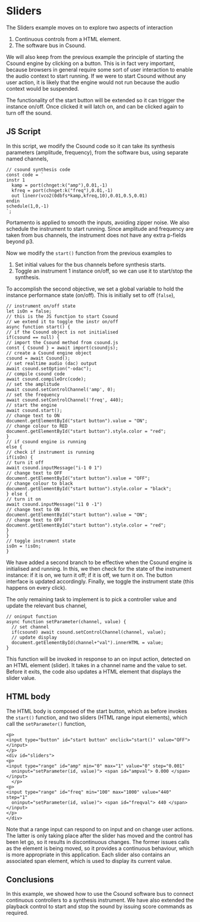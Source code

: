 Sliders
===

The Sliders example moves on to explore two aspects of interaction

1. Continuous controls from a HTML element.
2. The software bus in Csound.

We will also keep from the previous example the principle of starting
the Csound engine by clicking on a button. This is in fact very
important, because browsers in general require some sort of user
interaction to enable the audio context to start running. If we were
to start Csound without any user action, it is likely that the engine
would not run because the audio context would be suspended.

The functionality of the start button will be extended so it can
trigger the instance on/off. Once clicked it will latch on, and can
be clicked again to turn off the sound. 

JS Script
---

In this script, we modify the Csound code so it can take its
synthesis parameters (amplitude, frequency), from the software
bus, using separate named channels,

```
// csound synthesis code
const code = `
instr 1
  kamp = port(chnget:k("amp"),0.01,-1)
  kfreq = port(chnget:k("freq"),0.01,-1)
  out linenr(vco2(0dbfs*kamp,kfreq,10),0.01,0.5,0.01)
endin
schedule(1,0,-1)
`;
```
Portamento is applied to smooth the inputs, avoiding zipper noise.
We also schedule the instrument to start running. Since amplitude
and frequency are taken from bus channels, the instrument does not
have any extra p-fields beyond p3.

Now we modify the `start()` function from the previous examples to

1. Set initial values for the bus channels before synthesis starts.
2. Toggle an instrument 1 instance on/off, so we can use it to
   start/stop the synthesis.

To accomplish the second objective, we set a global variable to
hold the instance performance state (on/off). This is initially set
to off (`false`),

```
// instrument on/off state
let isOn = false;
// this is the JS function to start Csound
// we extend it to toggle the instr on/off
async function start() {
// if the Csound object is not initialised
if(csound == null) {
// import the Csound method from csound.js
const { Csound } = await import(csoundjs);
// create a Csound engine object
csound = await Csound();
// set realtime audio (dac) output  
await csound.setOption("-odac");
// compile csound code
await csound.compileOrc(code);
// set the amplitude
await csound.setControlChannel('amp', 0);
// set the frequency
await csound.setControlChannel('freq', 440);
// start the engine
await csound.start();
// change text to ON
document.getElementById("start button").value = "ON";
// change colour to RED
document.getElementById("start button").style.color = "red";
}
// if csound engine is running
else {
// check if instrument is running
if(isOn) {
// turn it off
await csound.inputMessage("i-1 0 1")
// change text to OFF
document.getElementById("start button").value = "OFF";
// change colour to black
document.getElementById("start button").style.color = "black";
} else {
// turn it on
await csound.inputMessage("i1 0 -1")
// change text to ON
document.getElementById("start button").value = "ON";
// change text to OFF
document.getElementById("start button").style.color = "red";
}
}
// toggle instrument state
isOn = !isOn;
}
```

We have added a second branch to be effective when the Csound engine
is initialised and running. In this, we then check for the state of
the instrument instance: if it is on, we turn it off; if it is off, we
turn it on. The button interface is updated accordingly. Finally,
we toggle the instrument state (this happens on every click).

The only remaining task to implement is to pick a controller
value and update the relevant bus channel,

```
// oninput function
async function setParameter(channel, value) {
  // set channel
  if(csound) await csound.setControlChannel(channel, value);
  // update display
  document.getElementById(channel+"val").innerHTML = value;
}
```

This function will be invoked in response to an on input action,
detected on an HTML element (slider). It takes in a channel name
and the value to set. Before it exits, the code also updates a
HTML element that displays the slider value.

HTML body
-----

The HTML body is composed of the start button, which as before
invokes the `start()` function, and two sliders (HTML range input
elements), which call the `setParameter()` function,

```
<p>
<input type="button" id="start button" onclick="start()" value="OFF"> </input>
</p>
<div id="sliders">
<p>  
<input type="range" id="amp" min="0" max="1" value="0" step="0.001"
  oninput="setParameter(id, value)"> <span id="ampval"> 0.000 </span> </input> 
  </p>
<p>  
<input type="range" id="freq" min="100" max="1000" value="440" step="1"
  oninput="setParameter(id, value)"> <span id="freqval"> 440 </span> </input> 
</p>    
</div>
```

Note that a range input can respond to on input and on change user
actions. The latter is only taking place after the slider has moved
and the control has been let go, so it results in discontinuous
changes. The former issues calls as the element is being moved, so
it provides a continuous behaviour, which is
more appropriate in this application. Each slider also contains an
associated span element, which is used to display its current value.

Conclusions
---

In this example, we showed how to use the Csound software bus to
connect continuous controllers to a synthesis instrument. We have also
extended the playback control to start and stop the sound by issuing
score commands as required.

